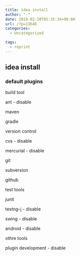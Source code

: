 ```yaml
---
title: idea install
author: "-"
date: 2019-02-20T05:35:34+00:00
url: /?p=13646
categories:
  - Uncategorized

tags:
  - reprint
---
```

## idea install
### default plugins

build tool
  
ant - disable
  
maven
  
gradle

version control
  
cvs - disable
  
mercurial - disable
  
git
  
subversion
  
github

test tools
  
junit
  
testng-j - disable

swing - disable
  
android - disable
  
othre tools

plugin development - disable